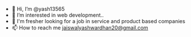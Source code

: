 - 👋 Hi, I’m @yash13565
- 👀 I’m interested in web development..
- 🏢 I'm fresher looking for a job in service and product based companies 
- 📫 How to reach me jaiswalyashwardhan20@gmail.com

<!---
yash13565/yash13565 is a ✨ special ✨ repository because its `README.md` (this file) appears on your GitHub profile.
You can click the Preview link to take a look at your changes.
--->
